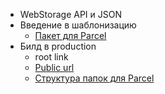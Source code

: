 - WebStorage API и JSON
- Введение в шаблонизацию
  - [Пакет для Parcel](https://www.npmjs.com/package/parcel-plugin-handlebars-precompile)
- Билд в production
  - root link
  - [Public url](https://parceljs.org/cli.html#set-the-public-url-to-serve-on)
  - [Структура папок для Parcel](https://github.com/parcel-bundler/parcel/issues/233#issuecomment-599081474)
